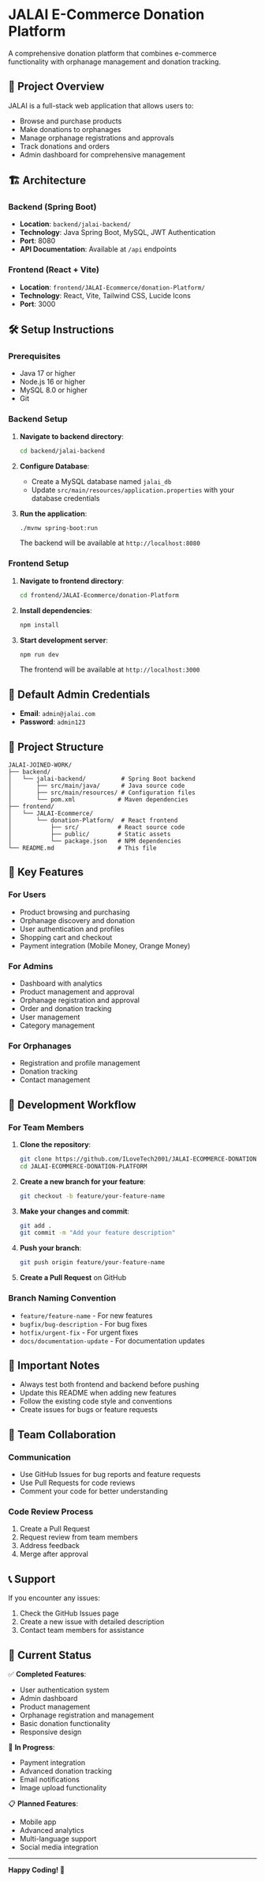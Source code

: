 # JALAI E-Commerce Donation Platform

A comprehensive donation platform that combines e-commerce functionality with orphanage management and donation tracking.

## 🚀 Project Overview

JALAI is a full-stack web application that allows users to:

- Browse and purchase products
- Make donations to orphanages
- Manage orphanage registrations and approvals
- Track donations and orders
- Admin dashboard for comprehensive management

## 🏗️ Architecture

### Backend (Spring Boot)

- **Location**: `backend/jalai-backend/`
- **Technology**: Java Spring Boot, MySQL, JWT Authentication
- **Port**: 8080
- **API Documentation**: Available at `/api` endpoints

### Frontend (React + Vite)

- **Location**: `frontend/JALAI-Ecommerce/donation-Platform/`
- **Technology**: React, Vite, Tailwind CSS, Lucide Icons
- **Port**: 3000

## 🛠️ Setup Instructions

### Prerequisites

- Java 17 or higher
- Node.js 16 or higher
- MySQL 8.0 or higher
- Git

### Backend Setup

1. **Navigate to backend directory**:

   ```bash
   cd backend/jalai-backend
   ```

2. **Configure Database**:

   - Create a MySQL database named `jalai_db`
   - Update `src/main/resources/application.properties` with your database credentials

3. **Run the application**:

   ```bash
   ./mvnw spring-boot:run
   ```

   The backend will be available at `http://localhost:8080`

### Frontend Setup

1. **Navigate to frontend directory**:

   ```bash
   cd frontend/JALAI-Ecommerce/donation-Platform
   ```

2. **Install dependencies**:

   ```bash
   npm install
   ```

3. **Start development server**:

   ```bash
   npm run dev
   ```

   The frontend will be available at `http://localhost:3000`

## 🔑 Default Admin Credentials

- **Email**: `admin@jalai.com`
- **Password**: `admin123`

## 📁 Project Structure

```
JALAI-JOINED-WORK/
├── backend/
│   └── jalai-backend/          # Spring Boot backend
│       ├── src/main/java/      # Java source code
│       ├── src/main/resources/ # Configuration files
│       └── pom.xml            # Maven dependencies
├── frontend/
│   └── JALAI-Ecommerce/
│       └── donation-Platform/  # React frontend
│           ├── src/           # React source code
│           ├── public/        # Static assets
│           └── package.json   # NPM dependencies
└── README.md                  # This file
```

## 🌟 Key Features

### For Users

- Product browsing and purchasing
- Orphanage discovery and donation
- User authentication and profiles
- Shopping cart and checkout
- Payment integration (Mobile Money, Orange Money)

### For Admins

- Dashboard with analytics
- Product management and approval
- Orphanage registration and approval
- Order and donation tracking
- User management
- Category management

### For Orphanages

- Registration and profile management
- Donation tracking
- Contact management

## 🔧 Development Workflow

### For Team Members

1. **Clone the repository**:

   ```bash
   git clone https://github.com/ILoveTech2001/JALAI-ECOMMERCE-DONATION-PLATFORM.git
   cd JALAI-ECOMMERCE-DONATION-PLATFORM
   ```

2. **Create a new branch for your feature**:

   ```bash
   git checkout -b feature/your-feature-name
   ```

3. **Make your changes and commit**:

   ```bash
   git add .
   git commit -m "Add your feature description"
   ```

4. **Push your branch**:

   ```bash
   git push origin feature/your-feature-name
   ```

5. **Create a Pull Request** on GitHub

### Branch Naming Convention

- `feature/feature-name` - For new features
- `bugfix/bug-description` - For bug fixes
- `hotfix/urgent-fix` - For urgent fixes
- `docs/documentation-update` - For documentation updates

## 🚨 Important Notes

- Always test both frontend and backend before pushing
- Update this README when adding new features
- Follow the existing code style and conventions
- Create issues for bugs or feature requests

## 🤝 Team Collaboration

### Communication

- Use GitHub Issues for bug reports and feature requests
- Use Pull Requests for code reviews
- Comment your code for better understanding

### Code Review Process

1. Create a Pull Request
2. Request review from team members
3. Address feedback
4. Merge after approval

## 📞 Support

If you encounter any issues:

1. Check the GitHub Issues page
2. Create a new issue with detailed description
3. Contact team members for assistance

## 🎯 Current Status

✅ **Completed Features**:

- User authentication system
- Admin dashboard
- Product management
- Orphanage registration and management
- Basic donation functionality
- Responsive design

🚧 **In Progress**:

- Payment integration
- Advanced donation tracking
- Email notifications
- Image upload functionality

📋 **Planned Features**:

- Mobile app
- Advanced analytics
- Multi-language support
- Social media integration

---

**Happy Coding! 🚀**
